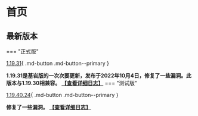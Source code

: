 # 首页
## 最新版本
=== "正式版"

[1.19.31](#){ .md-button .md-button--primary }

**1.19.31是基岩版的一次次要更新，发布于2022年10月4日，修复了一些漏洞。此版本与1.19.30相兼容。  [【查看详细日志】](https://minecraft.fandom.com/zh/wiki/%E5%9F%BA%E5%B2%A9%E7%89%881.19.31)**
=== "测试版"

[1.19.40.24](#){ .md-button .md-button--primary }

**修复了一些漏洞。 [【查看详细日志】](https://minecraft.fandom.com/zh/wiki/%E5%9F%BA%E5%B2%A9%E7%89%881.19.40.24)**
